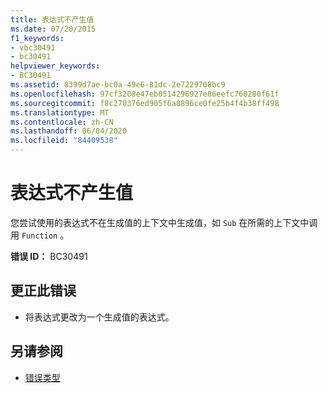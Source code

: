 ```yaml
---
title: 表达式不产生值
ms.date: 07/20/2015
f1_keywords:
- vbc30491
- bc30491
helpviewer_keywords:
- BC30491
ms.assetid: 8399d7ae-bc0a-49e6-81dc-2e7229708bc9
ms.openlocfilehash: 97cf3208e47eb0514296927e86eefc768280f61f
ms.sourcegitcommit: f8c270376ed905f6a8896ce0fe25b4f4b38ff498
ms.translationtype: MT
ms.contentlocale: zh-CN
ms.lasthandoff: 06/04/2020
ms.locfileid: "84409538"
---
```

# <a name="expression-does-not-produce-a-value"></a>表达式不产生值
您尝试使用的表达式不在生成值的上下文中生成值，如 `Sub` 在所需的上下文中调用 `Function` 。  
  
 **错误 ID：** BC30491  
  
## <a name="to-correct-this-error"></a>更正此错误  
  
- 将表达式更改为一个生成值的表达式。  
  
## <a name="see-also"></a>另请参阅

- [错误类型](../../programming-guide/language-features/error-types.md)
